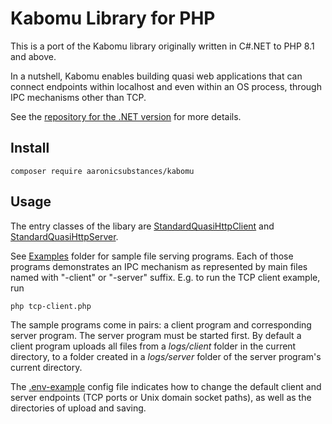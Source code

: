 # Kabomu Library for PHP

This is a port of the Kabomu library originally written in C#.NET to PHP 8.1 and above.

In a nutshell, Kabomu enables building quasi web applications that can connect endpoints within localhost and even within an OS process, through IPC mechanisms other than TCP.

See the [repository for the .NET version](https://github.com/aaronicsubstances/cskabomu) for more details.

## Install

```
composer require aaronicsubstances/kabomu
```

## Usage

The entry classes of the libary are [StandardQuasiHttpClient](https://github.com/aaronicsubstances/kabomu-php/blob/main/src/StandardQuasiHttpClient.php) and [StandardQuasiHttpServer](https://github.com/aaronicsubstances/kabomu-php/blob/main/src/StandardQuasiHttpServer.php).

See [Examples](https://github.com/aaronicsubstances/kabomu-php/tree/main/examples) folder for sample file serving programs. Each of those programs demonstrates an IPC mechanism as represented by main files named with "-client" or "-server" suffix. E.g. to run the TCP client example, run

```
php tcp-client.php
```

The sample programs come in pairs: a client program and corresponding server program. The server program must be started first. By default a client program uploads all files from a *logs/client* folder in the current directory, to a folder created in a *logs/server* folder of the server program's current directory.

The [.env-example](https://github.com/aaronicsubstances/kabomu-php/blob/main/examples/.env-example) config file indicates how to change the default client and server endpoints (TCP ports or Unix domain socket paths), as well as the directories of upload and saving.